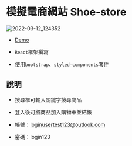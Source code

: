 # 模擬電商網站 Shoe-store
![2022-03-12_124352](https://user-images.githubusercontent.com/92734689/158004032-54070c55-f5bf-401c-ad31-7e21ac594679.png)

- [Demo](https://gbf555136.github.io/shoe-store/)

- `React`框架撰寫

- 使用`bootstrap`、`styled-components`套件


## 說明
- 搜尋框可輸入關鍵字搜尋商品

- 登入後可將商品加入購物車並結帳

- 帳號：loginusertest123@outlook.com
- 密碼：login123


